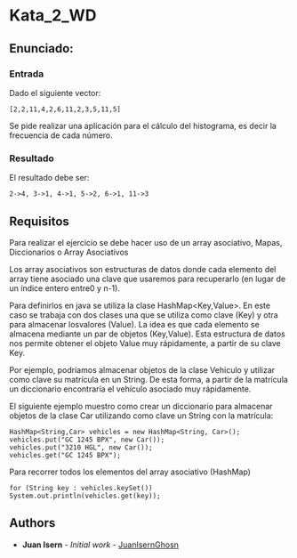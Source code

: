 # Kata_2_WD

## Enunciado:

### Entrada
Dado el siguiente vector:
```
[2,2,11,4,2,6,11,2,3,5,11,5]
```
Se pide realizar una aplicación para el cálculo del histograma, es decir la frecuencia de cada número.

### Resultado
El resultado debe ser:
```
2->4, 3->1, 4->1, 5->2, 6->1, 11->3
```

## Requisitos
Para realizar el ejercicio se debe hacer uso de un array asociativo, Mapas, Diccionarios o Array Asociativos

Los array asociativos son estructuras de datos donde cada elemento del array tiene asociado una clave que usaremos para recuperarlo (en lugar de un índice entero entre0 y n-1).

Para definirlos en java se utiliza la clase HashMap<Key,Value>. En este caso se trabaja con dos clases una que se utiliza como clave (Key) y otra para almacenar losvalores (Value). La idea es que cada elemento se almacena mediante un par de
objetos (Key,Value). Esta estructura de datos nos permite obtener el objeto Value muy rápidamente, a partir de su clave Key.

Por ejemplo, podríamos almacenar objetos de la clase Vehiculo y utilizar como clave su matrícula en un String. De esta forma, a partir de la matrícula un diccionario encontraría el vehículo asociado muy rápidamente.

El siguiente ejemplo muestro como crear un diccionario para almacenar objetos de la clase Car utilizando como clave un String con la matrícula: 
```
HashMap<String,Car> vehicles = new HashMap<String, Car>();
vehicles.put("GC 1245 BPX", new Car());
vehicles.put("3210 HGL", new Car());
vehicles.get("GC 1245 BPX");
```

Para recorrer todos los elementos del array asociativo (HashMap)
```
for (String key : vehicles.keySet())
System.out.println(vehicles.get(key));
```

## Authors
* **Juan Isern** - *Initial work* - [JuanIsernGhosn](https://github.com/JuanIsernGhosn/)
